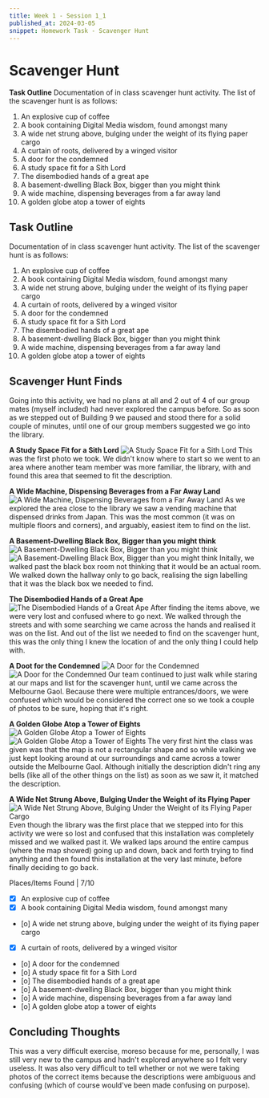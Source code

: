 ```yaml
---
title: Week 1 - Session 1_1
published_at: 2024-03-05
snippet: Homework Task - Scavenger Hunt
---
```

# Scavenger Hunt

**Task Outline**
   Documentation of in class scavenger hunt activity. The list of the scavenger hunt is as follows:
   1. An explosive cup of coffee
   2. A book containing Digital Media wisdom, found amongst many
   3. A wide net strung above, bulging under the weight of its flying paper cargo
   4. A curtain of roots, delivered by a winged visitor
   5. A door for the condemned 
   6. A study space fit for a Sith Lord
   7. The disembodied hands of a great ape
   8. A basement-dwelling Black Box, bigger than you might think
   9. A wide machine, dispensing beverages from a far away land
   10. A golden globe atop a tower of eights


## Task Outline
Documentation of in class scavenger hunt activity. The list of the scavenger hunt is as follows:
1. An explosive cup of coffee
2. A book containing Digital Media wisdom, found amongst many
3. A wide net strung above, bulging under the weight of its flying paper cargo
4. A curtain of roots, delivered by a winged visitor
5. A door for the condemned 
6. A study space fit for a Sith Lord
7. The disembodied hands of a great ape
8. A basement-dwelling Black Box, bigger than you might think
9. A wide machine, dispensing beverages from a far away land
10. A golden globe atop a tower of eights

## Scavenger Hunt Finds
Going into this activity, we had no plans at all and 2 out of 4 of our group mates (myself included) had never explored the campus before. So as soon as we stepped out of Building 9 we paused and stood there for a solid couple of minutes, until one of our group members suggested we go into the library.

**A Study Space Fit for a Sith Lord**
![A Study Space Fit for a Sith Lord](/W01S1/S1-1.jpeg)
This was the first photo we took. We didn't know where to start so we went to an area where another team member was more familiar, the library, with and found this area that seemed to fit the description.

**A Wide Machine, Dispensing Beverages from a Far Away Land**
![A Wide Machine, Dispensing Beverages from a Far Away Land](/W01S1/S1-2.jpeg)
As we explored the area close to the library we saw a vending machine that dispensed drinks from Japan. This was the most common (it was on multiple floors and corners), and arguably, easiest item to find on the list.

**A Basement-Dwelling Black Box, Bigger than you might think**
![A Basement-Dwelling Black Box, Bigger than you might think](/W01S1/S1-3.jpeg)
![A Basement-Dwelling Black Box, Bigger than you might think](/W01S1/S1-4.jpeg)
Initally, we walked past the black box room not thinking that it would be an actual room. We walked down the hallway only to go back, realising the sign labelling that it was the black box we needed to find.

**The Disembodied Hands of a Great Ape**
![The Disembodied Hands of a Great Ape](/W01S1/S1-5.jpeg)
After finding the items above, we were very lost and confused where to go next. We walked through the streets and with some searching we came across the hands and realised it was on the list. And out of the list we needed to find on the scavenger hunt, this was the only thing I knew the location of and the only thing I could help with.

**A Doot for the Condemned**
![A Door for the Condemned](/W01S1/S1-6.jpeg)
![A Door for the Condemned](/W01S1/S1-510.jpeg)
Our team continued to just walk while staring at our maps and list for the scavenger hunt, until we came across the Melbourne Gaol. Because there were multiple entrances/doors, we were confused which would be considered the correct one so we took a couple of photos to be sure, hoping that it's right.

**A Golden Globe Atop a Tower of Eights**
![A Golden Globe Atop a Tower of Eights](/W01S1/S1-7.jpeg)
![A Golden Globe Atop a Tower of Eights](/W01S1/S1-8.jpeg)
The very first hint the class was given was that the map is not a rectangular shape and so while walking we just kept looking around at our surroundings and came across a tower outside the Melbourne Gaol. Although initially the description didn't ring any bells (like all of the other things on the list) as soon as we saw it, it matched the description.

**A Wide Net Strung Above, Bulging Under the Weight of its Flying Paper**
![A Wide Net Strung Above, Bulging Under the Weight of its Flying Paper Cargo](/W01S1/S1-11.jpeg)
Even though the library was the first place that we stepped into for this activity we were so lost and confused that this installation was completely missed and we walked past it. We walked laps around the entire campus (where the map showed) going up and down, back and forth trying to find anything and then found this installation at the very last minute, before finally deciding to go back.

Places/Items Found | 7/10
- [x] An explosive cup of coffee
- [x] A book containing Digital Media wisdom, found amongst many
- [o] A wide net strung above, bulging under the weight of its flying paper cargo
- [x] A curtain of roots, delivered by a winged visitor
- [o] A door for the condemned 
- [o] A study space fit for a Sith Lord
- [o] The disembodied hands of a great ape
- [o] A basement-dwelling Black Box, bigger than you might think
- [o] A wide machine, dispensing beverages from a far away land
- [o] A golden globe atop a tower of eights

## Concluding Thoughts
This was a very difficult exercise, moreso because for me, personally, I was still very new to the campus and hadn't explored anywhere so I felt very useless. It was also very difficult to tell whether or not we were taking photos of the correct items because the descriptions were ambiguous and confusing (which of course would've been made confusing on purpose).